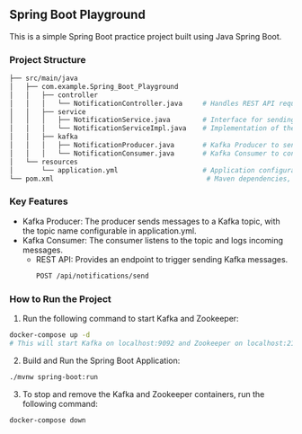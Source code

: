 ## Spring Boot Playground

This is a simple Spring Boot practice project built using Java Spring Boot.

### Project Structure
```bash
├── src/main/java
│   ├── com.example.Spring_Boot_Playground
│   │   ├── controller
│   │   │   └── NotificationController.java     # Handles REST API requests
│   │   ├── service
│   │   │   ├── NotificationService.java        # Interface for sending notifications
│   │   │   └── NotificationServiceImpl.java    # Implementation of the notification service
│   │   ├── kafka
│   │   │   ├── NotificationProducer.java       # Kafka Producer to send messages
│   │   │   └── NotificationConsumer.java       # Kafka Consumer to consume messages
│   └── resources
│       └── application.yml                     # Application configuration, including Kafka settings
└── pom.xml                                      # Maven dependencies, including Spring Boot and Kafka
```

### Key Features
- Kafka Producer: The producer sends messages to a Kafka topic, with the topic name configurable in application.yml.
- Kafka Consumer: The consumer listens to the topic and logs incoming messages.
  - REST API: Provides an endpoint to trigger sending Kafka messages.
    ```bash
    POST /api/notifications/send
    ```

### How to Run the Project
1. Run the following command to start Kafka and Zookeeper:
```bash
docker-compose up -d
# This will start Kafka on localhost:9092 and Zookeeper on localhost:2181.
```
2. Build and Run the Spring Boot Application:
```bash
./mvnw spring-boot:run 
```
3. To stop and remove the Kafka and Zookeeper containers, run the following command:
```bash
docker-compose down
```


